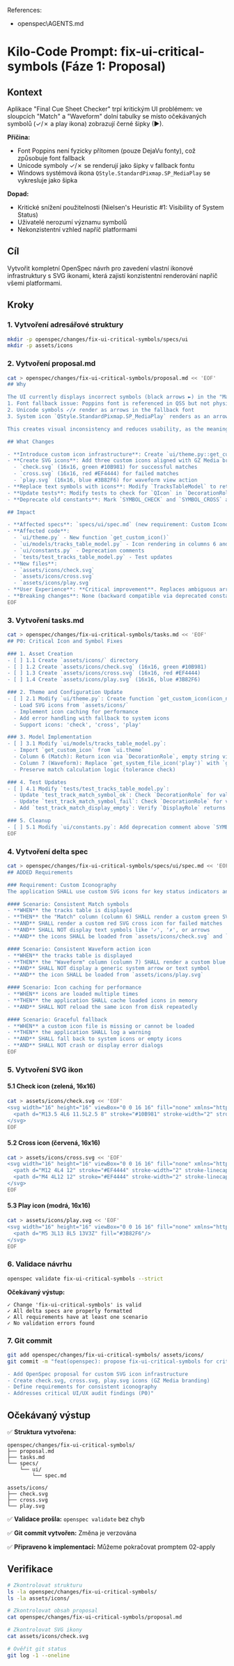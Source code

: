 References:

- openspec\\AGENTS.md

# Kilo-Code Prompt: fix-ui-critical-symbols (Fáze 1: Proposal)

## Kontext

Aplikace "Final Cue Sheet Checker" trpí kritickým UI problémem: ve sloupcích "Match" a "Waveform" dolní tabulky se místo očekávaných symbolů (✓/✗ a play ikona) zobrazují černé šipky (►).

**Příčina:**
- Font Poppins není fyzicky přítomen (pouze DejaVu fonty), což způsobuje font fallback
- Unicode symboly ✓/✗ se renderují jako šipky v fallback fontu
- Windows systémová ikona `QStyle.StandardPixmap.SP_MediaPlay` se vykresluje jako šipka

**Dopad:**
- Kritické snížení použitelnosti (Nielsen's Heuristic #1: Visibility of System Status)
- Uživatelé nerozumí významu symbolů
- Nekonzistentní vzhled napříč platformami

## Cíl

Vytvořit kompletní OpenSpec návrh pro zavedení vlastní ikonové infrastruktury s SVG ikonami, která zajistí konzistentní renderování napříč všemi platformami.

## Kroky

### 1. Vytvoření adresářové struktury

```bash
mkdir -p openspec/changes/fix-ui-critical-symbols/specs/ui
mkdir -p assets/icons
```

### 2. Vytvoření proposal.md

```bash
cat > openspec/changes/fix-ui-critical-symbols/proposal.md << 'EOF'
## Why

The UI currently displays incorrect symbols (black arrows ►) in the "Match" and "Waveform" columns of the tracks table. This is caused by:
1. Font fallback issue: Poppins font is referenced in QSS but not physically present (only DejaVu fonts available)
2. Unicode symbols ✓/✗ render as arrows in the fallback font
3. System icon `QStyle.StandardPixmap.SP_MediaPlay` renders as an arrow on Windows

This creates visual inconsistency and reduces usability, as the meaning of the symbols is not immediately clear. Users cannot distinguish between match/mismatch states or understand the waveform action.

## What Changes

- **Introduce custom icon infrastructure**: Create `ui/theme.py::get_custom_icon()` function to load and cache SVG icons from `assets/icons/`
- **Create SVG icons**: Add three custom icons aligned with GZ Media branding:
  - `check.svg` (16x16, green #10B981) for successful matches
  - `cross.svg` (16x16, red #EF4444) for failed matches
  - `play.svg` (16x16, blue #3B82F6) for waveform view action
- **Replace text symbols with icons**: Modify `TracksTableModel` to return icons via `DecorationRole` instead of text via `DisplayRole`
- **Update tests**: Modify tests to check for `QIcon` in `DecorationRole` instead of text in `DisplayRole`
- **Deprecate old constants**: Mark `SYMBOL_CHECK` and `SYMBOL_CROSS` as deprecated

## Impact

- **Affected specs**: `specs/ui/spec.md` (new requirement: Custom Iconography)
- **Affected code**:
  - `ui/theme.py` - New function `get_custom_icon()`
  - `ui/models/tracks_table_model.py` - Icon rendering in columns 6 and 7
  - `ui/constants.py` - Deprecation comments
  - `tests/test_tracks_table_model.py` - Test updates
- **New files**:
  - `assets/icons/check.svg`
  - `assets/icons/cross.svg`
  - `assets/icons/play.svg`
- **User Experience**: **Critical improvement**. Replaces ambiguous arrows with clear, universally understood icons. Improves clarity, aesthetics, and cross-platform consistency.
- **Breaking changes**: None (backward compatible via deprecated constants)
EOF
```

### 3. Vytvoření tasks.md

```bash
cat > openspec/changes/fix-ui-critical-symbols/tasks.md << 'EOF'
## P0: Critical Icon and Symbol Fixes

### 1. Asset Creation
- [ ] 1.1 Create `assets/icons/` directory
- [ ] 1.2 Create `assets/icons/check.svg` (16x16, green #10B981)
- [ ] 1.3 Create `assets/icons/cross.svg` (16x16, red #EF4444)
- [ ] 1.4 Create `assets/icons/play.svg` (16x16, blue #3B82F6)

### 2. Theme and Configuration Update
- [ ] 2.1 Modify `ui/theme.py`: Create function `get_custom_icon(icon_name: str) -> QIcon`
  - Load SVG icons from `assets/icons/`
  - Implement icon caching for performance
  - Add error handling with fallback to system icons
  - Support icons: 'check', 'cross', 'play'

### 3. Model Implementation
- [ ] 3.1 Modify `ui/models/tracks_table_model.py`:
  - Import `get_custom_icon` from `ui.theme`
  - Column 6 (Match): Return icon via `DecorationRole`, empty string via `DisplayRole`
  - Column 7 (Waveform): Replace `get_system_file_icon('play')` with `get_custom_icon('play')`
  - Preserve match calculation logic (tolerance check)

### 4. Test Updates
- [ ] 4.1 Modify `tests/test_tracks_table_model.py`:
  - Update `test_track_match_symbol_ok`: Check `DecorationRole` for valid `QIcon`
  - Update `test_track_match_symbol_fail`: Check `DecorationRole` for valid `QIcon`
  - Add `test_track_match_display_empty`: Verify `DisplayRole` returns empty string for column 6

### 5. Cleanup
- [ ] 5.1 Modify `ui/constants.py`: Add deprecation comment above `SYMBOL_CHECK` and `SYMBOL_CROSS`
EOF
```

### 4. Vytvoření delta spec

```bash
cat > openspec/changes/fix-ui-critical-symbols/specs/ui/spec.md << 'EOF'
## ADDED Requirements

### Requirement: Custom Iconography
The application SHALL use custom SVG icons for key status indicators and actions to ensure visual consistency, brand alignment, and cross-platform compatibility.

#### Scenario: Consistent Match symbols
- **WHEN** the tracks table is displayed
- **THEN** the "Match" column (column 6) SHALL render a custom green SVG checkmark icon for successful matches
- **AND** SHALL render a custom red SVG cross icon for failed matches
- **AND** SHALL NOT display text symbols like '✓', '✗', or arrows
- **AND** the icons SHALL be loaded from `assets/icons/check.svg` and `assets/icons/cross.svg`

#### Scenario: Consistent Waveform action icon
- **WHEN** the tracks table is displayed
- **THEN** the "Waveform" column (column 7) SHALL render a custom blue SVG "play" icon for the view waveform action
- **AND** SHALL NOT display a generic system arrow or text symbol
- **AND** the icon SHALL be loaded from `assets/icons/play.svg`

#### Scenario: Icon caching for performance
- **WHEN** icons are loaded multiple times
- **THEN** the application SHALL cache loaded icons in memory
- **AND** SHALL NOT reload the same icon from disk repeatedly

#### Scenario: Graceful fallback
- **WHEN** a custom icon file is missing or cannot be loaded
- **THEN** the application SHALL log a warning
- **AND** SHALL fall back to system icons or empty icons
- **AND** SHALL NOT crash or display error dialogs
EOF
```

### 5. Vytvoření SVG ikon

#### 5.1 Check icon (zelená, 16x16)

```bash
cat > assets/icons/check.svg << 'EOF'
<svg width="16" height="16" viewBox="0 0 16 16" fill="none" xmlns="http://www.w3.org/2000/svg">
  <path d="M13.5 4L6 11.5L2.5 8" stroke="#10B981" stroke-width="2" stroke-linecap="round" stroke-linejoin="round"/>
</svg>
EOF
```

#### 5.2 Cross icon (červená, 16x16)

```bash
cat > assets/icons/cross.svg << 'EOF'
<svg width="16" height="16" viewBox="0 0 16 16" fill="none" xmlns="http://www.w3.org/2000/svg">
  <path d="M12 4L4 12" stroke="#EF4444" stroke-width="2" stroke-linecap="round"/>
  <path d="M4 4L12 12" stroke="#EF4444" stroke-width="2" stroke-linecap="round"/>
</svg>
EOF
```

#### 5.3 Play icon (modrá, 16x16)

```bash
cat > assets/icons/play.svg << 'EOF'
<svg width="16" height="16" viewBox="0 0 16 16" fill="none" xmlns="http://www.w3.org/2000/svg">
  <path d="M5 3L13 8L5 13V3Z" fill="#3B82F6"/>
</svg>
EOF
```

### 6. Validace návrhu

```bash
openspec validate fix-ui-critical-symbols --strict
```

**Očekávaný výstup:**
```
✓ Change 'fix-ui-critical-symbols' is valid
✓ All delta specs are properly formatted
✓ All requirements have at least one scenario
✓ No validation errors found
```

### 7. Git commit

```bash
git add openspec/changes/fix-ui-critical-symbols/ assets/icons/
git commit -m "feat(openspec): propose fix-ui-critical-symbols for critical icon issues

- Add OpenSpec proposal for custom SVG icon infrastructure
- Create check.svg, cross.svg, play.svg icons (GZ Media branding)
- Define requirements for consistent iconography
- Addresses critical UI/UX audit findings (P0)"
```

## Očekávaný výstup

✅ **Struktura vytvořena:**
```
openspec/changes/fix-ui-critical-symbols/
├── proposal.md
├── tasks.md
└── specs/
    └── ui/
        └── spec.md

assets/icons/
├── check.svg
├── cross.svg
└── play.svg
```

✅ **Validace prošla:** `openspec validate` bez chyb

✅ **Git commit vytvořen:** Změna je verzována

✅ **Připraveno k implementaci:** Můžeme pokračovat promptem 02-apply

## Verifikace

```bash
# Zkontrolovat strukturu
ls -la openspec/changes/fix-ui-critical-symbols/
ls -la assets/icons/

# Zkontrolovat obsah proposal
cat openspec/changes/fix-ui-critical-symbols/proposal.md

# Zkontrolovat SVG ikony
cat assets/icons/check.svg

# Ověřit git status
git log -1 --oneline